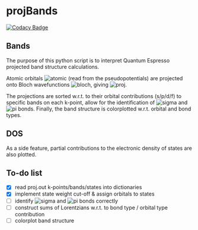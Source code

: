 # projBands
[![Codacy Badge](https://api.codacy.com/project/badge/Grade/0d6129d523a4468a8af35dff58cbc30a)](https://www.codacy.com/app/Nevensky/projBands?utm_source=github.com&amp;utm_medium=referral&amp;utm_content=Nevensky/projBands&amp;utm_campaign=Badge_Grade)

## Bands
The purpose of this python script is to interpret Quantum Espresso projected band structure calculations. 

Atomic orbitals ![atomic](http://mathurl.com/y9zgkx6m.png) (read from the pseudopotentials) are projected onto Bloch wavefunctions ![bloch](http://mathurl.com/y9lfw2zq.png), giving ![proj](http://mathurl.com/y9nggo8r.png).

The projections are sorted w.r.t. to their orbital contributions (s/p/d/f) to specific bands on each k-point, allow for the identification of ![sigma](http://mathurl.com/y8pnjxgx.png) and ![pi](http://mathurl.com/62kzla.png) bonds. Finally, the band structure is colorplotted w.r.t. orbital and bond types.

## DOS
As a side feature, partial contributions to the electronic density of states are also plotted.

## To-do list
- [x]  read proj.out k-points/bands/states into dictionaries
- [x]  implement state weight cut-off & assign orbitals to states
- [ ]  identify ![sigma](http://mathurl.com/y8pnjxgx.png) and ![pi](http://mathurl.com/62kzla.png) bonds correctly
- [ ]  construct sums of Lorentzians w.r.t. to bond type / orbital type contribution
- [ ]  colorplot band structure
